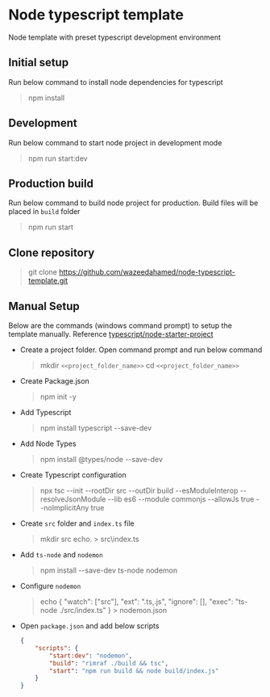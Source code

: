 # Node typescript template
Node template with preset typescript development environment

## Initial setup
Run below command to install node dependencies for typescript
> npm install

## Development
Run below command to start node project in development mode
> npm run start:dev

## Production build
Run below command to build node project for production. Build files will be placed in `build` folder
> npm run start

## Clone repository
> git clone https://github.com/wazeedahamed/node-typescript-template.git

## Manual Setup
Below are the commands (windows command prompt) to setup the template manually. Reference [typescript/node-starter-project](https://khalilstemmler.com/blogs/typescript/node-starter-project/ "Node Starter Project")

- Create a project folder. Open command prompt and run below command
    > mkdir `<<project_folder_name>>`
    > cd `<<project_folder_name>>`
- Create Package.json
    > npm init -y
- Add Typescript
    > npm install typescript --save-dev
- Add Node Types
    > npm install @types/node --save-dev
- Create Typescript configuration
    > npx tsc --init --rootDir src --outDir build --esModuleInterop --resolveJsonModule --lib es6 --module commonjs --allowJs true --noImplicitAny true
- Create `src` folder and `index.ts` file
    > mkdir src
    > echo. > src\index.ts
- Add `ts-node` and `nodemon`
    > npm install --save-dev ts-node nodemon
- Configure `nodemon`
    > echo { "watch": ["src"], "ext": ".ts,.js", "ignore": [], "exec": "ts-node ./src/index.ts" } > nodemon.json
- Open `package.json` and add below scripts
    ```json
    {
        "scripts": {
            "start:dev": "nodemon",
            "build": "rimraf ./build && tsc",
            "start": "npm run build && node build/index.js"
        }
    }
    ```